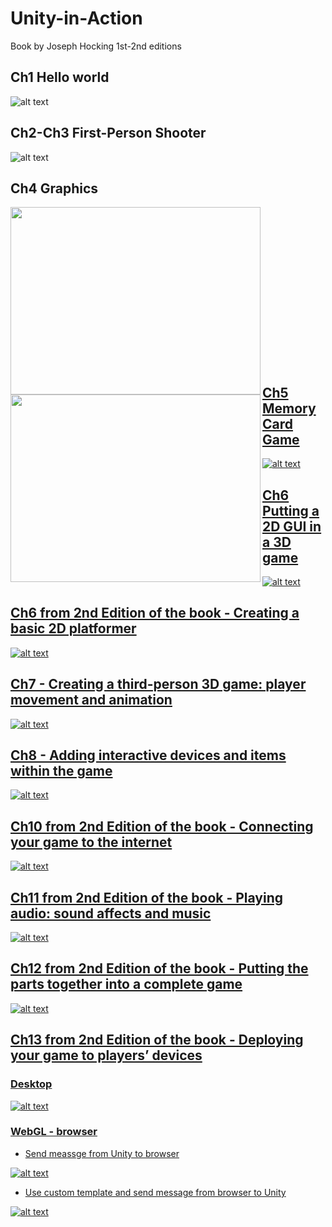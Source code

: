 # Unity-in-Action
Book by Joseph Hocking 1st-2nd editions


Ch1 Hello world
------------

![alt text](https://github.com/aTasja/Unity-in-Action/blob/master/Ch1/Scene.png)

Ch2-Ch3 First-Person Shooter
-----------------------------------------

![alt text](https://github.com/aTasja/Unity-in-Action/blob/master/Ch2-Ch3/Scene.png)

Ch4 Graphics
------------------
<a href="url"><img src="https://github.com/aTasja/Unity-in-Action/blob/master/Ch4/Scene1.png" align="left" height="300" width="400"><a href="url"><img src="https://github.com/aTasja/Unity-in-Action/blob/master/Ch4/Scene2.png" align="left" height="300" width="400">
<br/>  
<br/>  
<br/>  
<br/>  
<br/>   
<br/>   
<br/>   
<br/> 

Ch5 Memory Card Game
---------------------
![alt text](https://github.com/aTasja/Unity-in-Action/blob/master/Ch5/Scene.png)

Ch6 Putting a 2D GUI in a 3D game
------------------------------------

![alt text](https://github.com/aTasja/Unity-in-Action/blob/master/Ch6/Scene.png)

Ch6 from 2nd Edition of the book - Creating a basic 2D platformer
------------------------------------

![alt text](https://github.com/aTasja/Unity-in-Action/blob/master/Ch6-2ndEdition/Scene.png)

Ch7 - Creating a third-person 3D game: player movement and animation
-------------------------------------------------------------------------

![alt text](https://github.com/aTasja/Unity-in-Action/blob/master/Ch7/Scene.png)

  
Ch8 - Adding interactive devices and items within the game
-----------------------------------------------------------------

![alt text](https://github.com/aTasja/Unity-in-Action/blob/master/Ch8/Scene.png)
  
Ch10 from 2nd Edition of the book - Connecting your game to the internet
-------------------------------------------------------------------------

![alt text](https://github.com/aTasja/Unity-in-Action/blob/master/Ch10-2ndEdition/Scene.png)

Ch11 from 2nd Edition of the book - Playing audio: sound affects and music
----------------------------------------------------------------------------

![alt text](https://github.com/aTasja/Unity-in-Action/blob/master/Ch11-2ndEdition/Scene.png)

  
Ch12 from 2nd Edition of the book - Putting the parts together into a complete game
-------------------------------------------------------------------------------------

![alt text](https://github.com/aTasja/Unity-in-Action/blob/master/Ch12-2ndEdition/Scene.png)

  
Ch13 from 2nd Edition of the book - Deploying your game to players’ devices
-------------------------------------------------------------------------------------
### Desktop

![alt text](https://github.com/aTasja/Unity-in-Action/blob/master/Ch13-2ndEdition/Game_ch12_Desktop/Scene.png)

### WebGL - browser

- Send meassge from Unity to browser

![alt text](https://github.com/aTasja/Unity-in-Action/blob/master/Ch13-2ndEdition/Game_ch5_WebGL/MsgFromUnityToWebGL/Scene.png)

- Use custom template and send message from browser to Unity

![alt text](https://github.com/aTasja/Unity-in-Action/blob/master/Ch13-2ndEdition/Game_ch5_WebGL/CustomTemplate/Scene.png)




  
